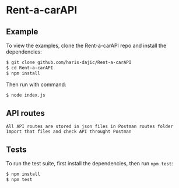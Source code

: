# Rent-a-carAPI

## Example

  To view the examples, clone the Rent-a-carAPI repo and install the dependencies:

```bash
$ git clone github.com/haris-dajic/Rent-a-carAPI
$ cd Rent-a-carAPI
$ npm install

```

  Then run with command:

```bash
$ node index.js
```
## API routes

    All API routes are stored in json files in Postman routes folder
    Import that files and check API throught Postman


## Tests

  To run the test suite, first install the dependencies, then run `npm test`:

```bash
$ npm install
$ npm test
```
